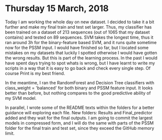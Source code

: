 # Thursday 15 March, 2018

Today I am working the whole day on new dataset. I decided to take it a bit further and make my final train and test set larger.
Thus, my classifier has been trained on a dataset of 213 sequences (out of 1065 that my dataset contains) and tested on 89 sequences.
SVM takes the longest time, thus it ran around 3h for the binary-feature based SVM, and it runs quite sometime now for the PSSM input.
I would have finished so far, but I located some mistakes on my datasets that luckily I spotted otherwise I would have gotten the wrong results. But this is part of the learning process. In the past I would have spent days trying to spot whats is wrong, but I have learnt to write my scripts in a way that it is easy to go back and check every single step. Of course Print is my best friend. 

In the meantime, I ran the RandomForest and Decision Tree classifiers with class_weight = 'balanced' for both binary and PSSM feature input. It looks better than before, but nothing compares to the good predictive ability of my SVM model. 

In parallel, I wrote some of the README texts within the folders for a better guidance will exploring each file. New folders: Results and Final_predictor added and they wait for the final outputs. I am going to commit the largest models in compressed form, and I will do the same with parts of the PSSM folder for the final train and test set, since they exceed the GitHub memory limit. 
